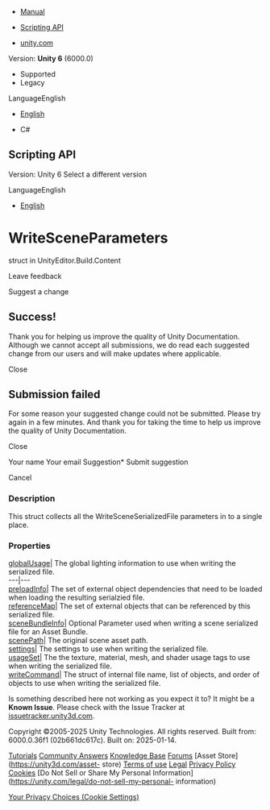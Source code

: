 [ ]()

  * [Manual](../Manual/index.html)
  * [Scripting API](../ScriptReference/index.html)

  * [unity.com](https://unity.com/)

Version: **Unity 6** (6000.0)

  * Supported
  * Legacy

LanguageEnglish

  * [English]()

  * C#

[ ](https://docs.unity3d.com)

## Scripting API

Version: Unity 6 Select a different version

LanguageEnglish

  * [English]()

# WriteSceneParameters

struct in UnityEditor.Build.Content

Leave feedback

Suggest a change

## Success!

Thank you for helping us improve the quality of Unity Documentation. Although
we cannot accept all submissions, we do read each suggested change from our
users and will make updates where applicable.

Close

## Submission failed

For some reason your suggested change could not be submitted. Please <a>try
again</a> in a few minutes. And thank you for taking the time to help us
improve the quality of Unity Documentation.

Close

Your name Your email Suggestion* Submit suggestion

Cancel

[ ]()

### Description

This struct collects all the WriteSceneSerializedFile parameters in to a
single place.

### Properties

[globalUsage](Build.Content.WriteSceneParameters-globalUsage.html)| The global
lighting information to use when writing the serialized file.  
---|---  
[preloadInfo](Build.Content.WriteSceneParameters-preloadInfo.html)| The set of
external object dependencies that need to be loaded when loading the resulting
serialzied file.  
[referenceMap](Build.Content.WriteSceneParameters-referenceMap.html)| The set
of external objects that can be referenced by this serialized file.  
[sceneBundleInfo](Build.Content.WriteSceneParameters-sceneBundleInfo.html)|
Optional Parameter used when writing a scene serialized file for an Asset
Bundle.  
[scenePath](Build.Content.WriteSceneParameters-scenePath.html)| The original
scene asset path.  
[settings](Build.Content.WriteSceneParameters-settings.html)| The settings to
use when writing the serialized file.  
[usageSet](Build.Content.WriteSceneParameters-usageSet.html)| The the texture,
material, mesh, and shader usage tags to use when writing the serialized file.  
[writeCommand](Build.Content.WriteSceneParameters-writeCommand.html)| The
struct of internal file name, list of objects, and order of objects to use
when writing the serialized file.  
  
Is something described here not working as you expect it to? It might be a
**Known Issue**. Please check with the Issue Tracker at
[issuetracker.unity3d.com](https://issuetracker.unity3d.com).

Copyright ©2005-2025 Unity Technologies. All rights reserved. Built from:
6000.0.36f1 (02b661dc617c). Built on: 2025-01-14.

[Tutorials](https://unity3d.com/learn) [Community
Answers](https://answers.unity3d.com) [Knowledge
Base](https://support.unity3d.com/hc/en-us)
[Forums](https://forum.unity3d.com) [Asset Store](https://unity3d.com/asset-
store) [Terms of use](https://docs.unity3d.com/Manual/TermsOfUse.html)
[Legal](https://unity.com/legal) [Privacy
Policy](https://unity.com/legal/privacy-policy)
[Cookies](https://unity.com/legal/cookie-policy) [Do Not Sell or Share My
Personal Information](https://unity.com/legal/do-not-sell-my-personal-
information)

[Your Privacy Choices (Cookie Settings)](javascript:void\(0\);)

